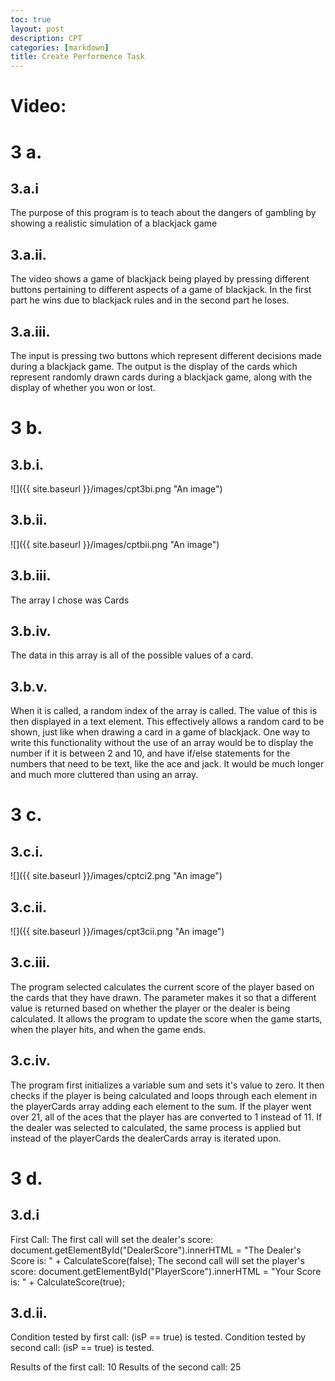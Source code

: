 ```yaml
---
toc: true
layout: post
description: CPT
categories: [markdown]
title: Create Performence Task
---
```


# Video:
[](https://youtu.be/XkIJ-Kru4co)

# 3 a.
## 3.a.i
The purpose of this program is to teach about the dangers of gambling by showing a realistic simulation of a blackjack game
## 3.a.ii.
The video shows a game of blackjack being played by pressing different buttons pertaining to different aspects of a game of blackjack. In the first part he wins due to blackjack rules and in the second part he loses.
## 3.a.iii.
The input is pressing two buttons which represent different decisions made during a blackjack game. The output is the display of the cards which represent randomly drawn cards during a blackjack game, along with the display of whether you won or lost.

# 3 b.
## 3.b.i.
![]({{ site.baseurl }}/images/cpt3bi.png "An image")
## 3.b.ii.
![]({{ site.baseurl }}/images/cptbii.png "An image")
## 3.b.iii.
The array I chose was Cards
## 3.b.iv.
The data in this array is all of the possible values of a card. 
## 3.b.v.
When it is called, a random index of the array is called. The value of this is then displayed in a text element. This effectively allows a random card to be shown, just like when drawing a card in a game of blackjack. One way to write this functionality without the use of an array would be to display the number if it is between 2 and 10, and have if/else statements for the numbers that need to be text, like the ace and jack. It would be much longer and much more cluttered than using an array.

# 3 c.
## 3.c.i.
![]({{ site.baseurl }}/images/cptci2.png "An image")
## 3.c.ii.
![]({{ site.baseurl }}/images/cpt3cii.png "An image")
## 3.c.iii.
The program selected calculates the current score of the player based on the cards that they have drawn. The parameter makes it so that a different value is returned based on whether the player or the dealer is being calculated. It allows the program to update the score when the game starts, when the player hits, and when the game ends.
## 3.c.iv.
The program first initializes a variable sum and sets it's value to zero. It then checks if the player is being calculated and loops through each element in the playerCards array adding each element to the sum. If the player went over 21, all of the aces that the player has are converted to 1 instead of 11. If the dealer was selected to calculated, the same process is applied but instead of the playerCards the dealerCards array is iterated upon.

# 3 d.
## 3.d.i
First Call:
The first call will set the dealer's score: 
document.getElementById("DealerScore").innerHTML = "The Dealer's Score is: " + CalculateScore(false);
The second call will set the player's score:
document.getElementById("PlayerScore").innerHTML = "Your Score is: " + CalculateScore(true);
## 3.d.ii.
Condition tested by first call:
(isP == true) is tested.
Condition tested by second call:
(isP == true) is tested.

Results of the first call:
10
Results of the second call:
25